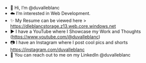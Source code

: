 - 👋 Hi, I’m @duvalleblanc
- ☁️ I’m interested in Web Development.
- ✨ My Resume can be viewed here > https://dleblancstorage.z13.web.core.windows.net
- ▶️ I have a YouTube where I Showcase my Work and Thoughts (https://www.youtube.com/@duvalleblanc)
- 📷 I have an Instagram where I post cool pics and shorts https://instagram.com/duvalleblanc
- 🤝 You can reach out to me on my LinkedIn @duvalleblanc

<!---
leblancduval/leblancduval is a ✨ special ✨ repository because its `README.md` (this file) appears on your GitHub profile.
You can click the Preview link to take a look at your changes.
--->
